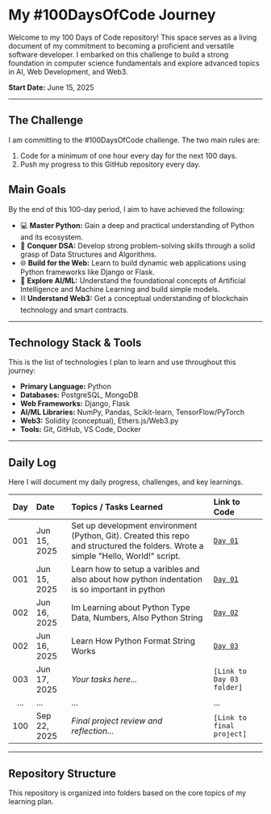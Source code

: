 # My #100DaysOfCode Journey

Welcome to my 100 Days of Code repository! This space serves as a living document of my commitment to becoming a proficient and versatile software developer. I embarked on this challenge to build a strong foundation in computer science fundamentals and explore advanced topics in AI, Web Development, and Web3.

**Start Date:** June 15, 2025

---

## The Challenge

I am committing to the #100DaysOfCode challenge. The two main rules are:
1. Code for a minimum of one hour every day for the next 100 days.
2. Push my progress to this GitHub repository every day.

## Main Goals

By the end of this 100-day period, I aim to have achieved the following:
- 💻 **Master Python:** Gain a deep and practical understanding of Python and its ecosystem.
- 🧠 **Conquer DSA:** Develop strong problem-solving skills through a solid grasp of Data Structures and Algorithms.
- 🌐 **Build for the Web:** Learn to build dynamic web applications using Python frameworks like Django or Flask.
- 🤖 **Explore AI/ML:** Understand the foundational concepts of Artificial Intelligence and Machine Learning and build simple models.
- ⛓️ **Understand Web3:** Get a conceptual understanding of blockchain technology and smart contracts.

---

## Technology Stack & Tools

This is the list of technologies I plan to learn and use throughout this journey:

* **Primary Language:** Python
* **Databases:** PostgreSQL, MongoDB
* **Web Frameworks:** Django, Flask
* **AI/ML Libraries:** NumPy, Pandas, Scikit-learn, TensorFlow/PyTorch
* **Web3:** Solidity (conceptual), Ethers.js/Web3.py
* **Tools:** Git, GitHub, VS Code, Docker

---

## Daily Log

Here I will document my daily progress, challenges, and key learnings.

| Day | Date          | Topics / Tasks Learned                                      | Link to Code                                        |
|:---:|:--------------|:------------------------------------------------------------|:----------------------------------------------------|
| 001 | Jun 15, 2025  | Set up development environment (Python, Git). Created this repo and structured the folders. Wrote a simple "Hello, World!" script. | [`Day 01`](01-Python-Fundamentals/001)         |
| 001 | Jun 15, 2025  | Learn how to setup a varibles and also about how python indentation is so important in python | [`Day 01`](01-Python-Fundamentals/001)         |
| 002 | Jun 16, 2025  | Im Learning about Python Type Data, Numbers, Also Python String | [`Day 02`](01-Python-Fundamentals/002) |
| 002 | Jun 16, 2025  | Learn How Python Format String Works | [`Day 03`](01-Python-Fundamentals/003) |
| 003 | Jun 17, 2025  | *Your tasks here...* | `[Link to Day 03 folder]`                           |
| ... | ...           | ...                                                         | ...                                                 |
| 100 | Sep 22, 2025  | *Final project review and reflection...* | `[Link to final project]`                           |

---

## Repository Structure

This repository is organized into folders based on the core topics of my learning plan.
